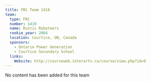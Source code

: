```yaml
---
title: FRC Team 1419
team:
  type: FRC
  number: 1419
  name: Rustic Roboteers
  rookie_year: 2004
  location: Courtice, ON, Canada
  sponsors:
    - Ontario Power Generation
    - Courtice Secondary School
  links:
    Website: http://courseweb.interarts.ca/course/view.php?id=9
---
```

No content has been added for this team